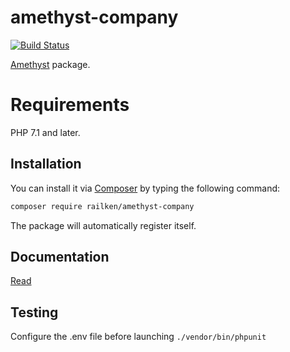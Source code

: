 # amethyst-company

[![Build Status](https://travis-ci.org/railken/amethyst-company.svg?branch=master)](https://travis-ci.org/railken/amethyst-company)

[Amethyst](https://github.com/railken/amethyst) package.

# Requirements

PHP 7.1 and later.

## Installation

You can install it via [Composer](https://getcomposer.org/) by typing the following command:

```bash
composer require railken/amethyst-company
```

The package will automatically register itself.

## Documentation

[Read](docs/index.md)

## Testing

Configure the .env file before launching `./vendor/bin/phpunit`
